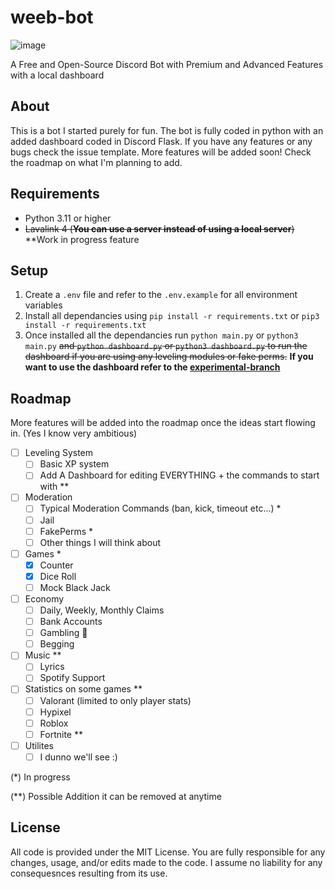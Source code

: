 # weeb-bot
  
![image](assets/static.png)

A Free and Open-Source Discord Bot with Premium and Advanced Features with a local dashboard

## About

This is a bot I started purely for fun. The bot is fully coded in python with an added dashboard coded in Discord Flask. If you have any features or any bugs check the issue template. More features will be added soon! Check the roadmap on what I'm planning to add.

## Requirements

- Python 3.11 or higher
- ~~Lavalink 4 (**You can use a server instead of using a local server**)~~ **Work in progress feature

## Setup

1. Create a `.env` file and refer to the `.env.example` for all environment variables
2. Install all dependancies using `pip install -r requirements.txt` or `pip3 install -r requirements.txt`
3. Once installed all the dependancies run `python main.py` or `python3 main.py` ~~and `python dashboard.py` or `python3 dashboard.py` to run the dashboard if you are using any leveling modules or fake perms.~~ **If you want to use the dashboard refer to the [experimental-branch](https://github.com/Potato-js/weeb-bot/tree/experimental-dashboard)**

## Roadmap

More features will be added into the roadmap once the ideas start flowing in. (Yes I know very ambitious)

- [ ] Leveling System
  - [ ] Basic XP system
  - [ ] Add A Dashboard for editing EVERYTHING + the commands to start with **
- [ ] Moderation
  - [ ] Typical Moderation Commands (ban, kick, timeout etc...) *
  - [ ] Jail
  - [ ] FakePerms *
  - [ ] Other things I will think about
- [ ] Games *
  - [x] Counter
  - [x] Dice Roll
  - [ ] Mock Black Jack
- [ ] Economy
  - [ ] Daily, Weekly, Monthly Claims
  - [ ] Bank Accounts
  - [ ] Gambling 🎰
  - [ ] Begging
- [ ] Music **
  - [ ] Lyrics
  - [ ] Spotify Support
- [ ] Statistics on some games **
  - [ ] Valorant (limited to only player stats)
  - [ ] Hypixel
  - [ ] Roblox
  - [ ] Fortnite **
- [ ] Utilites
  - [ ] I dunno we'll see :)

(*) In progress

(**) Possible Addition it can be removed at anytime

## License

All code is provided under the MIT License. You are fully responsible for any changes, usage, and/or edits made to the code. I assume no liability for any consequesnces resulting from its use.
